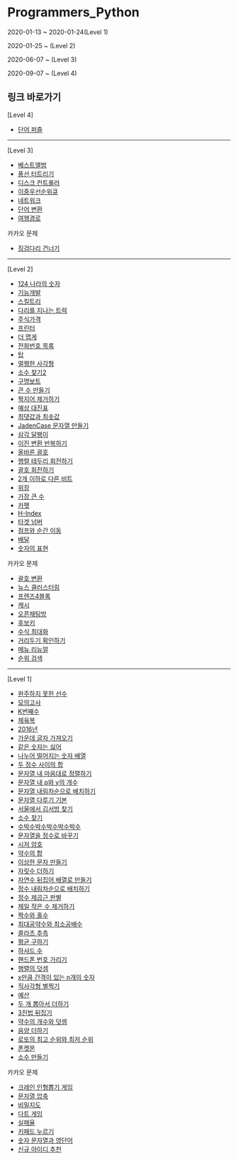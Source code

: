 # Programmers_Python

2020-01-13 ~ 2020-01-24(Level 1)

2020-01-25 ~ (Level 2)

2020-06-07 ~ (Level 3)

2020-09-07 ~ (Level 4)

## 링크 바로가기

[Level 4]

- [단어 퍼즐](./Code/단어%20퍼즐.py)

---

[Level 3]

- [베스트앨범](./Code/베스트앨범.py)
- [풍선 터트리기](./Code/풍선%20터트리기.py)
- [디스크 컨트롤러](./Code/디스크%20컨트롤러.py)
- [이중우선순위큐](./Code/이중우선순위큐.py)
- [네트워크](./Code/네트워크.py)
- [단어 변환](./Code/단어%20변환.py)
- [여행경로](./Code/여행경로.py)

카카오 문제

- [징검다리 건너기](./Code/징검다리%20건너기.py)

---

[Level 2]

- [124 나라의 숫자](./Code/124%20나라의%20숫자.py)
- [기능개발](./Code/기능개발.py)
- [스킬트리](./Code/스킬트리.py)
- [다리를 지나는 트럭](./Code/다리를%20지나는%20트럭.py)
- [주식가격](./Code/주식가격.py)
- [프린터](./Code/프린터.py)
- [더 맵게](./Code/더%20맵게.py)
- [전화번호 목록](./Code/전화번호%20목록.py)
- [탑](./Code/탑.py)
- [멀쩡한 사각형](./Code/멀쩡한%20사각형.py)
- [소수 찾기2](./Code/소수%20찾기2.py)
- [구명보트](./Code/구명보트.py)
- [큰 수 만들기](./Code/큰%20수%20만들기.py)
- [짝지어 제거하기](./Code/짝지어%20제거하기.py)
- [예상 대진표](./Code/예상%20대진표.py)
- [최댓값과 최솟값](./Code/최댓값과%20최솟값.py)
- [JadenCase 문자열 만들기](./Code/JadenCase%20문자열%20만들기.py)
- [삼각 달팽이](./Code/삼각%20달팽이.py)
- [이진 변환 반복하기](./Code/이진%20변환%20반복하기.py)
- [올바른 괄호](./Code/올바른%20괄호.py)
- [행렬 테두리 회전하기](./Code/행렬%20테두리%20회전하기.py)
- [괄호 회전하기](./Code/괄호%20회전하기.py)
- [2개 이하로 다른 비트](./Code/2개%20이하로%20다른%20비트.py)
- [위장](./Code/위장.py)
- [가장 큰 수](./Code/가장%20큰%20수.py)
- [카펫](./Code/카펫.py)
- [H-Index](./Code/H-Index.py)
- [타겟 넘버](./Code/타겟%20넘버.py)
- [점프와 순간 이동](./Code/점프와%20순간%20이동.py)
- [배달](./Code/배달.py)
- [숫자의 표현](./Code/숫자의%20표현.py)

카카오 문제

- [괄호 변환](./Code/괄호%20변환.py)
- [뉴스 클러스터링](./Code/뉴스%20클러스터링.py)
- [프렌즈4블록](./Code/프렌즈4블록.py)
- [캐시](./Code/캐시.py)
- [오픈채팅방](./Code/오픈채팅방.py)
- [후보키](./Code/후보키.py)
- [수식 최대화](./Code/수식%20최대화.py)
- [거리두기 확인하기](./Code/거리두기%20확인하기.py)
- [메뉴 리뉴얼](./Code/메뉴%20리뉴얼.py)
- [순위 검색](./Code/순위%20검색.py)

---

[Level 1]

- [완주하지 못한 선수](./Code/완주하지%20못한%20선수.py)
- [모의고사](./Code/모의고사.py)
- [K번째수](./Code/K번째수.py)
- [체육복](./Code/체육복.py)
- [2016년](./Code/2016년.py)
- [가운데 글자 가져오기](./Code/가운데%20글자%20가져오기.py)
- [같은 숫자는 싫어](./Code/같은%20숫자는%20싫어.py)
- [나누어 떨어지는 숫자 배열](./Code/나누어%20떨어지는%20숫자%20배열.py)
- [두 정수 사이의 합](./Code/두%20정수%20사이의%20합.py)
- [문자열 내 마음대로 정렬하기](./Code/문자열%20내%20마음대로%20정렬하기.py)
- [문자열 내 p와 y의 개수](./Code/문자열%20내%20p와%20y의%20개수.py)
- [문자열 내림차순으로 배치하기](./Code/문자열%20내림차순으로%20배치하기.py)
- [문자열 다루기 기본](./Code/문자열%20다루기%20기본.py)
- [서울에서 김서방 찾기](./Code/서울에서%20김서방%20찾기.py)
- [소수 찾기](./Code/소수%20찾기.py)
- [수박수박수박수박수박수](./Code/수박수박수박수박수박수.py)
- [문자열을 정수로 바꾸기](./Code/문자열을%20정수로%20바꾸기.py)
- [시저 암호](./Code/시저%20암호.py)
- [약수의 합](./Code/약수의%20합.py)
- [이상한 문자 만들기](./Code/이상한%20문자%20만들기.py)
- [자릿수 더하기](./Code/자릿수%20더하기.py)
- [자연수 뒤집어 배열로 만들기](./Code/자연수%20뒤집어%20배열로%20만들기.py)
- [정수 내림차순으로 배치하기](./Code/정수%20내림차순으로%20배치하기.py)
- [정수 제곱근 판별](./Code/정수%20제곱근%20판별.py)
- [제일 작은 수 제거하기](./Code/제일%20작은%20수%20제거하기.py)
- [짝수와 홀수](./Code/짝수와%20홀수.py)
- [최대공약수와 최소공배수](./Code/최대공약수와%20최소공배수.py)
- [콜라츠 추측](./Code/콜라츠%20추측.py)
- [평균 구하기](./Code/평균%20구하기.py)
- [하샤드 수](./Code/하샤드%20수.py)
- [핸드폰 번호 가리기](./Code/핸드폰%20번호%20가리기.py)
- [행렬의 덧셈](./Code/행렬의%20덧셈.py)
- [x만큼 간격이 있는 n개의 숫자](./Code/x만큼%20간격이%20있는%20n개의%20숫자.py)
- [직사각형 별찍기](./Code/직사각형%20별찍기.py)
- [예산](./Code/예산.py)
- [두 개 뽑아서 더하기](./Code/두%20개%20뽑아서%20더하기.py)
- [3진법 뒤집기](./Code/3진법%20뒤집기.py)
- [약수의 개수와 덧셈](./Code/약수의%20개수와%20덧셈.py)
- [음양 더하기](./Code/음양%20더하기.py)
- [로또의 최고 순위와 최저 순위](./Code/로또의%20최고%20순위와%20최저%20순위.py)
- [폰켓몬](./Code/폰켓몬.py)
- [소수 만들기](./Code/소수%20만들기.py)

카카오 문제

- [크레인 인형뽑기 게임](./Code/크레인%20인형뽑기%20게임.py)
- [문자열 압축](./Code/문자열%20압축.py)
- [비밀지도](./Code/비밀지도.py)
- [다트 게임](./Code/다트%20게임.py)
- [실패율](./Code/실패율.py)
- [키패드 누르기](./Code/키패드%20누르기.py)
- [숫자 문자열과 영단어](./Code/숫자%20문자열과%20영단어.py)
- [신규 아이디 추천](./Code/신규%20아이디%20추천.py)
